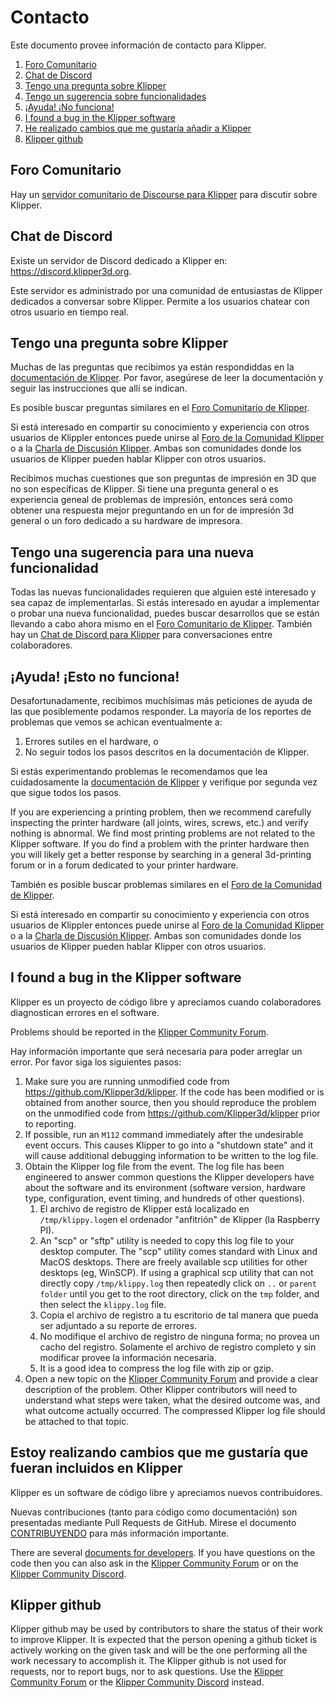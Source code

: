 # Contacto

Este documento provee información de contacto para Klipper.

1. [Foro Comunitario](#community-forum)
1. [Chat de Discord](#discord-chat)
1. [Tengo una pregunta sobre Klipper](#i-have-a-question-about-klipper)
1. [Tengo un sugerencia sobre funcionalidades](#i-have-a-feature-request)
1. [¡Ayuda! ¡No funciona!](#help-it-doesnt-work)
1. [I found a bug in the Klipper software](#i-found-a-bug-in-the-klipper-software)
1. [He realizado cambios que me gustaría añadir a Klipper](#i-am-making-changes-that-id-like-to-include-in-klipper)
1. [Klipper github](#klipper-github)

## Foro Comunitario

Hay un [servidor comunitario de Discourse para Klipper](https://community.klipper3d.org) para discutir sobre Klipper.

## Chat de Discord

Existe un servidor de Discord dedicado a Klipper en: <https://discord.klipper3d.org>.

Este servidor es administrado por una comunidad de entusiastas de Klipper dedicados a conversar sobre Klipper. Permite a los usuarios chatear con otros usuario en tiempo real.

## Tengo una pregunta sobre Klipper

Muchas de las preguntas que recibimos ya están respondiddas en la [documentación de Klipper](Overview.md). Por favor, asegúrese de leer la documentación y seguir las instrucciones que allí se indican.

Es posible buscar preguntas similares en el [Foro Comunitario de Klipper](#community-forum).

Si está interesado en compartir su conocimiento y experiencia con otros usuarios de Klippler entonces puede unirse al [Foro de la Comunidad Klipper](#community-forum) o a la [Charla de Discusión Klipper](#discord-chat). Ambas son comunidades donde los usuarios de Klipper pueden hablar Klipper con otros usuarios.

Recibimos muchas cuestiones que son preguntas de impresión en 3D que no son específicas de Klipper. Si tiene una pregunta general o es experiencia geneal de problemas de impresión, entonces será como obtener una respuesta mejor preguntando en un for de impresión 3d general o un foro dedicado a su hardware de impresora.

## Tengo una sugerencia para una nueva funcionalidad

Todas las nuevas funcionalidades requieren que alguien esté interesado y sea capaz de implementarlas. Si estás interesado en ayudar a implementar o probar una nueva funcionalidad, puedes buscar desarrollos que se están llevando a cabo ahora mismo en el [Foro Comunitario de Klipper](#community-forum). También hay un [Chat de Discord para Klipper](#discord-chat) para conversaciones entre colaboradores.

## ¡Ayuda! ¡Esto no funciona!

Desafortunadamente, recibimos muchísimas más peticiones de ayuda de las que posiblemente podamos responder. La mayoría de los reportes de problemas que vemos se achican eventualmente a:

1. Errores sutiles en el hardware, o
1. No seguir todos los pasos descritos en la documentación de Klipper.

Si estás experimentando problemas le recomendamos que lea cuidadosamente la [documentación de Klipper](Overview.md) y verifique por segunda vez que sigue todos los pasos.

If you are experiencing a printing problem, then we recommend carefully inspecting the printer hardware (all joints, wires, screws, etc.) and verify nothing is abnormal. We find most printing problems are not related to the Klipper software. If you do find a problem with the printer hardware then you will likely get a better response by searching in a general 3d-printing forum or in a forum dedicated to your printer hardware.

También es posible buscar problemas similares en el [Foro de la Comunidad de Klipper](#community-forum).

Si está interesado en compartir su conocimiento y experiencia con otros usuarios de Klippler entonces puede unirse al [Foro de la Comunidad Klipper](#community-forum) o a la [Charla de Discusión Klipper](#discord-chat). Ambas son comunidades donde los usuarios de Klipper pueden hablar Klipper con otros usuarios.

## I found a bug in the Klipper software

Klipper es un proyecto de código libre y apreciamos cuando colaboradores diagnostican errores en el software.

Problems should be reported in the [Klipper Community Forum](#community-forum).

Hay información importante que será necesaria para poder arreglar un error. Por favor siga los siguientes pasos:

1. Make sure you are running unmodified code from <https://github.com/Klipper3d/klipper>. If the code has been modified or is obtained from another source, then you should reproduce the problem on the unmodified code from <https://github.com/Klipper3d/klipper> prior to reporting.
1. If possible, run an `M112` command immediately after the undesirable event occurs. This causes Klipper to go into a "shutdown state" and it will cause additional debugging information to be written to the log file.
1. Obtain the Klipper log file from the event. The log file has been engineered to answer common questions the Klipper developers have about the software and its environment (software version, hardware type, configuration, event timing, and hundreds of other questions).
   1. El archivo de registro de Klipper está localizado en `/tmp/klippy.log`en el ordenador "anfitrión" de Klipper (la Raspberry PI).
   1. An "scp" or "sftp" utility is needed to copy this log file to your desktop computer. The "scp" utility comes standard with Linux and MacOS desktops. There are freely available scp utilities for other desktops (eg, WinSCP). If using a graphical scp utility that can not directly copy `/tmp/klippy.log` then repeatedly click on `..` or `parent folder` until you get to the root directory, click on the `tmp` folder, and then select the `klippy.log` file.
   1. Copia el archivo de registro a tu escritorio de tal manera que pueda ser adjuntado a su reporte de errores.
   1. No modifique el archivo de registro de ninguna forma; no provea un cacho del registro. Solamente el archivo de registro completo y sin modificar provee la información necesaria.
   1. It is a good idea to compress the log file with zip or gzip.
1. Open a new topic on the [Klipper Community Forum](#community-forum) and provide a clear description of the problem. Other Klipper contributors will need to understand what steps were taken, what the desired outcome was, and what outcome actually occurred. The compressed Klipper log file should be attached to that topic.

## Estoy realizando cambios que me gustaría que fueran incluidos en Klipper

Klipper es un software de código libre y apreciamos nuevos contribuidores.

Nuevas contribuciones (tanto para código como documentación) son presentadas mediante Pull Requests de GitHub. Mirese el documento [CONTRIBUYENDO](CONTRIBUTING.md) para más información importante.

There are several [documents for developers](Overview.md#developer-documentation). If you have questions on the code then you can also ask in the [Klipper Community Forum](#community-forum) or on the [Klipper Community Discord](#discord-chat).

## Klipper github

Klipper github may be used by contributors to share the status of their work to improve Klipper. It is expected that the person opening a github ticket is actively working on the given task and will be the one performing all the work necessary to accomplish it. The Klipper github is not used for requests, nor to report bugs, nor to ask questions. Use the [Klipper Community Forum](#community-forum) or the [Klipper Community Discord](#discord-chat) instead.
